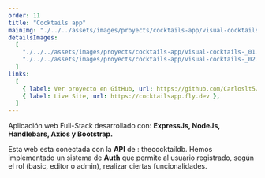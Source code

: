 ```yaml
---
order: 11
title: "Cocktails app"
mainImg: "./../../assets/images/proyects/cocktails-app/visual-cocktails-_00.webp"
detailsImages:
  [
    "./../../assets/images/proyects/cocktails-app/visual-cocktails-_01.webp",
    "./../../assets/images/proyects/cocktails-app/visual-cocktails-_02.webp",
  ]
links:
  [
    { label: Ver proyecto en GitHub, url: https://github.com/Carloslt5/cocktailsApp },
    { label: Live Site, url: https://cocktailsapp.fly.dev },
  ]
---
```


Aplicación web Full-Stack desarrollado con: **ExpressJs, NodeJs, Handlebars, Axios y Bootstrap.**

Esta web esta conectada con la **API** de : thecocktaildb.
Hemos implementado un sistema de **Auth** que permite al usuario registrado, según el rol (basic, editor o admin), realizar ciertas funcionalidades.
